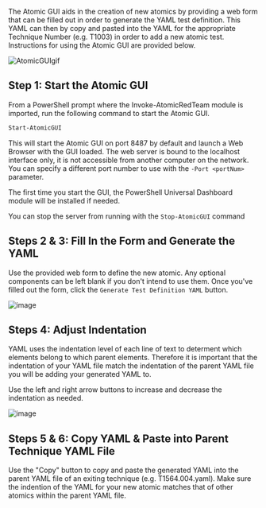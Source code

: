 The Atomic GUI aids in the creation of new atomics by providing a web form that can be filled out in order to generate the YAML test definition. This YAML can then by copy and pasted into the YAML for the appropriate Technique Number (e.g. T1003) in order to add a new atomic test. Instructions for using the Atomic GUI are provided below.

![AtomicGUIgif](https://user-images.githubusercontent.com/22311332/83468238-656db080-a439-11ea-8123-25bf45068961.gif)

## Step 1: Start the Atomic GUI

From a PowerShell prompt where the Invoke-AtomicRedTeam module is imported, run the following command to start the Atomic GUI.

```powershell
Start-AtomicGUI
```

This will start the Atomic GUI on port 8487 by default and launch a Web Browser with the GUI loaded. The web server is bound to the localhost interface only, it is not accessible from another computer on the network. You can specify a different port number to use with the `-Port <portNum>` parameter.

The first time you start the GUI, the PowerShell Universal Dashboard module will be installed if needed.

You can stop the server from running with the `Stop-AtomicGUI` command

## Steps 2 & 3: Fill In the Form and Generate the YAML

Use the provided web form to define the new atomic. Any optional components can be left blank if you don't intend to use them. Once you've filled out the form, click the `Generate Test Definition YAML` button.

![image](https://user-images.githubusercontent.com/22311332/83467703-f6438c80-a437-11ea-8747-3152ce15b35c.png)

## Steps 4: Adjust Indentation

YAML uses the indentation level of each line of text to determent which elements belong to which parent elements. Therefore it is important that the indentation of your YAML file match the indentation of the parent YAML file you will be adding your generated YAML to.

Use the left and right arrow buttons to increase and decrease the indentation as needed.

![image](https://user-images.githubusercontent.com/22311332/83550142-998db380-a4c3-11ea-86ee-dbf726008587.png)

## Steps 5 & 6: Copy YAML & Paste into Parent Technique YAML File

Use the "Copy" button to copy and paste the generated YAML into the parent YAML file of an exiting technique (e.g. T1564.004.yaml). Make sure the indention of the YAML for your new atomic matches that of other atomics within the parent YAML file.